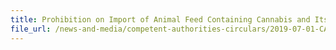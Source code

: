 ```yaml
---
title: Prohibition on Import of Animal Feed Containing Cannabis and Its Derivatives for Non-food Producing Animals 
file_url: /news-and-media/competent-authorities-circulars/2019-07-01-CA.pdf
---
```

